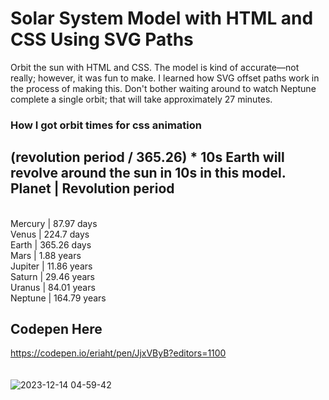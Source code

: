 # Solar System Model with HTML and CSS Using SVG Paths
Orbit the sun with HTML and CSS. The model is kind of accurate—not really; however, it was fun to make. I learned how SVG offset paths work in the process of making this. Don't bother waiting around to watch Neptune complete a single orbit; that will take approximately 27 minutes.

### How I got orbit times for css animation
(revolution period / 365.26) * 10s
Earth will revolve around the sun in 10s in this model.
<br/>
Planet       | Revolution period
<br/>
-----------------------------------
<br/>
Mercury      | 87.97 days
<br/>
Venus        | 224.7 days
<br/>
Earth        | 365.26 days
<br/>
Mars         | 1.88 years
<br/>
Jupiter      | 11.86 years
<br/>
Saturn       | 29.46 years
<br/>
Uranus       | 84.01 years
<br/>
Neptune      | 164.79 years
<br/>

## Codepen Here
https://codepen.io/eriaht/pen/JjxVByB?editors=1100
<br/>
<br/>
<br/>
![2023-12-14 04-59-42](https://github.com/eriaht/our-planets/assets/44909814/325d5127-fde5-42a9-8752-6060976ee8b3)


